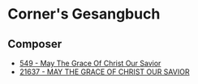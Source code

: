 # Corner's Gesangbuch

## Composer

- [549 - May The Grace Of Christ Our Savior](/hymns/549.md)
- [21637 - MAY THE GRACE OF CHRIST OUR SAVIOR](/hymns/21637.md)

